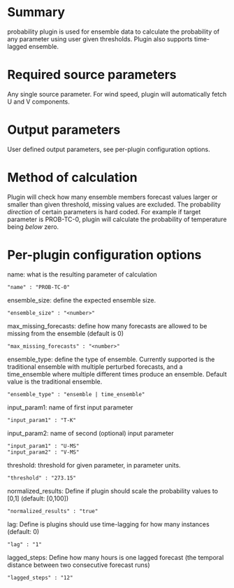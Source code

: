 # Summary

probability plugin is used for ensemble data to calculate the probability of any parameter using user given thresholds. Plugin also supports time-lagged ensemble.

# Required source parameters

Any single source parameter. For wind speed, plugin will automatically fetch U and V components.

# Output parameters

User defined output parameters, see per-plugin configuration options.

# Method of calculation

Plugin will check how many ensemble members forecast values larger or smaller than given threshold, missing values are excluded. The probability _direction_ of certain parameters is hard coded. For example if target parameter is PROB-TC-0, plugin will calculate the probability of temperature being _below_ zero.

# Per-plugin configuration options

name: what is the resulting parameter of calculation

    "name" : "PROB-TC-0"

ensemble_size: define the expected ensemble size.

    "ensemble_size" : "<number>"

max_missing_forecasts: define how many forecasts are allowed to be missing from the ensemble (default is 0)

    "max_missing_forecasts" : "<number>"

ensemble_type: define the type of ensemble. Currently supported is the traditional ensemble with multiple perturbed forecasts, and a time_ensemble where multiple different times produce an ensemble. Default value is the traditional ensemble.

    "ensemble_type" : "ensemble | time_ensemble"

input_param1: name of first input parameter

    "input_param1" : "T-K"

input_param2: name of second (optional) input parameter

    "input_param1" : "U-MS"
    "input_param2" : "V-MS"

threshold: threshold for given parameter, in parameter units.

    "threshold" : "273.15"

normalized_results: Define if plugin should scale the probability values to [0,1] (default: [0,100])

    "normalized_results" : "true"

lag: Define is plugins should use time-lagging for how many instances (default: 0)

    "lag" : "1"

lagged_steps: Define how many hours is one lagged forecast (the temporal distance between two consecutive forecast runs)

    "lagged_steps" : "12"